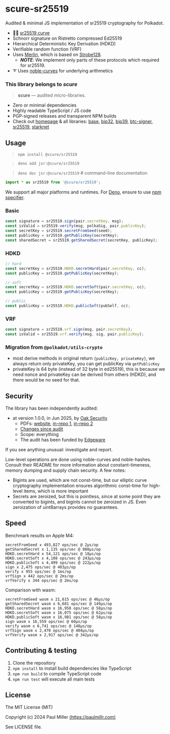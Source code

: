 # scure-sr25519

Audited & minimal JS implementation of sr25519 cryptography for Polkadot.

- 🧜‍♂️ [sr25519 curve](https://wiki.polkadot.network/docs/learn-cryptography)
- Schnorr signature on Ristretto compressed Ed25519
- Hierarchical Deterministic Key Derivation (HDKD)
- Verifiable random function (VRF)
- Uses [Merlin](https://merlin.cool/index.html), which is based on [Strobe128](https://strobe.sourceforge.io).
  - **_NOTE_**: We implement only parts of these protocols which required for sr25519.
- ➰ Uses [noble-curves](https://github.com/paulmillr/noble-curves) for underlying arithmetics

### This library belongs to _scure_

> **scure** — audited micro-libraries.

- Zero or minimal dependencies
- Highly readable TypeScript / JS code
- PGP-signed releases and transparent NPM builds
- Check out [homepage](https://paulmillr.com/noble/#scure) & all libraries:
  [base](https://github.com/paulmillr/scure-base),
  [bip32](https://github.com/paulmillr/scure-bip32),
  [bip39](https://github.com/paulmillr/scure-bip39),
  [btc-signer](https://github.com/paulmillr/scure-btc-signer),
  [sr25519](https://github.com/paulmillr/scure-sr25519),
  [starknet](https://github.com/paulmillr/scure-starknet)

## Usage

> `npm install @scure/sr25519`

> `deno add jsr:@scure/sr25519`

> `deno doc jsr:@scure/sr25519` # command-line documentation


```ts
import * as sr25519 from '@scure/sr25519';
```

We support all major platforms and runtimes. For [Deno](https://deno.land), ensure to use
[npm specifier](https://deno.land/manual@v1.28.0/node/npm_specifiers).

### Basic

```ts
const signature = sr25519.sign(pair.secretKey, msg);
const isValid = sr25519.verify(msg, polkaSig, pair.publicKey);
const secretKey = sr25519.secretFromSeed(seed);
const publicKey = sr25519.getPublicKey(secretKey);
const sharedSecret = sr25519.getSharedSecret(secretKey, publicKey);
```

### HDKD

```ts
// hard
const secretKey = sr25519.HDKD.secretHard(pair.secretKey, cc);
const publicKey = sr25519.getPublicKey(secretKey);

// soft
const secretKey = sr25519.HDKD.secretSoft(pair.secretKey, cc);
const publicKey = sr25519.getPublicKey(secretKey);

// public
const publicKey = sr25519.HDKD.publicSoft(pubSelf, cc);
```

### VRF

```ts
const signature = sr25519.vrf.sign(msg, pair.secretKey);
const isValid = sr25519.vrf.verify(msg, sig, pair.publicKey);
```

### Migration from `@polkadot/utils-crypto`

- most derive methods in original return `{publicKey, privateKey}`, we always return only privateKey,
  you can get publicKey via `getPublicKey`
- privateKey is 64 byte (instead of 32 byte in ed25519), this is because we need nonce and privateKey can be
  derived from others (HDKD), and there would be no seed for that.

## Security

The library has been independently audited:

- at version 1.0.0, in Jun 2025, by [Oak Security](https://www.oaksecurity.io)
  - PDFs: [website](https://github.com/oak-security/audit-reports/tree/6c41310a67bf892aad99504faa5dbfd74e3ca408/Edgeware), [in-repo 1](./audit/2025-06-12-oak-security-audit.pdf), [in-repo 2](./audit/2025-06-12-oak-security-fuzzing.pdf)
  - [Changes since audit](https://github.com/paulmillr/scure-sr25519/compare/1.0.0..main)
  - Scope: everything
  - The audit has been funded by [Edgeware](https://www.edgeware.io)

If you see anything unusual: investigate and report.

Low-level operations are done using noble-curves and noble-hashes.
Consult their README for more information about constant-timeness, memory dumping and supply chain security.
A few notes:

- Bigints are used, which are not const-time, but our elliptic curve cryptography
  implementation ensures algorithmic const-time for high-level items, which is more important
- Secrets are zeroized, but this is pointless, since at some point they are converted to bigints,
  and bigints cannot be zeroized in JS. Even zeroization of uint8arrays provides no guarantees.

## Speed

Benchmark results on Apple M4:

```
secretFromSeed x 493,827 ops/sec @ 2μs/op
getSharedSecret x 1,135 ops/sec @ 880μs/op
HDKD.secretHard x 54,121 ops/sec @ 18μs/op
HDKD.secretSoft x 4,108 ops/sec @ 243μs/op
HDKD.publicSoft x 4,499 ops/sec @ 222μs/op
sign x 2,475 ops/sec @ 403μs/op
verify x 955 ops/sec @ 1ms/op
vrfSign x 442 ops/sec @ 2ms/op
vrfVerify x 344 ops/sec @ 2ms/op
```

Comparison with wasm:

```
secretFromSeed wasm x 21,615 ops/sec @ 46μs/op
getSharedSecret wasm x 6,681 ops/sec @ 149μs/op
HDKD.secretHard wasm x 16,958 ops/sec @ 58μs/op
HDKD.secretSoft wasm x 16,075 ops/sec @ 62μs/op
HDKD.publicSoft wasm x 16,981 ops/sec @ 58μs/op
sign wasm x 16,559 ops/sec @ 60μs/op
verify wasm x 6,741 ops/sec @ 148μs/op
vrfSign wasm x 2,470 ops/sec @ 404μs/op
vrfVerify wasm x 2,917 ops/sec @ 342μs/op
```

## Contributing & testing

1. Clone the repository
2. `npm install` to install build dependencies like TypeScript
3. `npm run build` to compile TypeScript code
4. `npm run test` will execute all main tests

## License

The MIT License (MIT)

Copyright (c) 2024 Paul Miller [(https://paulmillr.com)](https://paulmillr.com)

See LICENSE file.
